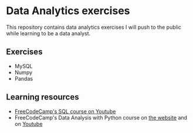 # Data Analytics exercises

This repository contains data analytics exercises I will push to the public while learning to be a data analyst.

## Exercises
- MySQL
- Numpy
- Pandas

## Learning resources
- [FreeCodeCamp's SQL course on Youtube](https://www.youtube.com/watch?v=HXV3zeQKqGY)
- FreeCodeCamp's Data Analysis with Python course on [the website](https://www.freecodecamp.org/learn/data-analysis-with-python/) and on [Youtube](https://www.youtube.com/watch?v=r-uOLxNrNk8) 
